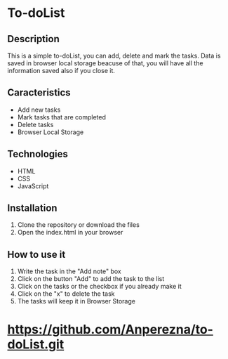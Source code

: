 # To-doList

## Description

This is a simple to-doList, you can add, delete and mark the tasks. Data is saved in browser local storage beacuse of that, you will have all the information saved also if you close it.

## Caracteristics

- Add new tasks
- Mark tasks that are completed
- Delete tasks
- Browser Local Storage

## Technologies

- HTML
- CSS
- JavaScript

## Installation

1. Clone the repository or download the files
2. Open the index.html in your browser

## How to use it

1. Write the task in the "Add note" box
2. Click on the button "Add" to add the task to the list
3. Click on the tasks or the checkbox if you already make it
4. Click on the "x" to delete the task
5. The tasks will keep it in Browser Storage

# https://github.com/Anperezna/to-doList.git